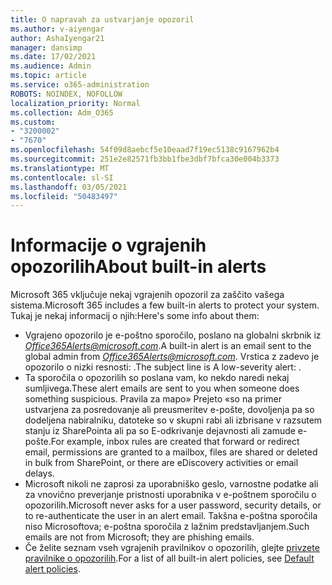 ```yaml
---
title: O napravah za ustvarjanje opozoril
ms.author: v-aiyengar
author: AshaIyengar21
manager: dansimp
ms.date: 17/02/2021
ms.audience: Admin
ms.topic: article
ms.service: o365-administration
ROBOTS: NOINDEX, NOFOLLOW
localization_priority: Normal
ms.collection: Adm_O365
ms.custom:
- "3200002"
- "7670"
ms.openlocfilehash: 54f09d8aebcf5e10eaad7f19ec5138c9167962b4
ms.sourcegitcommit: 251e2e82571fb3bb1fbe3dbf7bfca30e004b3373
ms.translationtype: MT
ms.contentlocale: sl-SI
ms.lasthandoff: 03/05/2021
ms.locfileid: "50483497"
---
```

# <a name="about-built-in-alerts"></a><span data-ttu-id="093d0-102">Informacije o vgrajenih opozorilih</span><span class="sxs-lookup"><span data-stu-id="093d0-102">About built-in alerts</span></span>

<span data-ttu-id="093d0-103">Microsoft 365 vključuje nekaj vgrajenih opozoril za zaščito vašega sistema.</span><span class="sxs-lookup"><span data-stu-id="093d0-103">Microsoft 365 includes a few built-in alerts to protect your system.</span></span> <span data-ttu-id="093d0-104">Tukaj je nekaj informacij o njih:</span><span class="sxs-lookup"><span data-stu-id="093d0-104">Here's some info about them:</span></span>

- <span data-ttu-id="093d0-105">Vgrajeno opozorilo je e-poštno sporočilo, poslano na globalni skrbnik iz *Office365Alerts@microsoft.com*.</span><span class="sxs-lookup"><span data-stu-id="093d0-105">A built-in alert is an email sent to the global admin from *Office365Alerts@microsoft.com*.</span></span> <span data-ttu-id="093d0-106">Vrstica z zadevo je opozorilo o nizki resnosti: <name of alert policy> .</span><span class="sxs-lookup"><span data-stu-id="093d0-106">The subject line is A low-severity alert: <name of alert policy>.</span></span>
- <span data-ttu-id="093d0-107">Ta sporočila o opozorilih so poslana vam, ko nekdo naredi nekaj sumljivega.</span><span class="sxs-lookup"><span data-stu-id="093d0-107">These alert emails are sent to you when someone does something suspicious.</span></span> <span data-ttu-id="093d0-108">Pravila za mapo» Prejeto «so na primer ustvarjena za posredovanje ali preusmeritev e-pošte, dovoljenja pa so dodeljena nabiralniku, datoteke so v skupni rabi ali izbrisane v razsutem stanju iz SharePointa ali pa so E-odkrivanje dejavnosti ali zamude e-pošte.</span><span class="sxs-lookup"><span data-stu-id="093d0-108">For example, inbox rules are created that forward or redirect email, permissions are granted to a mailbox, files are shared or deleted in bulk from SharePoint, or there are eDiscovery activities or email delays.</span></span>
- <span data-ttu-id="093d0-109">Microsoft nikoli ne zaprosi za uporabniško geslo, varnostne podatke ali za vnovično preverjanje pristnosti uporabnika v e-poštnem sporočilu o opozorilih.</span><span class="sxs-lookup"><span data-stu-id="093d0-109">Microsoft never asks for a user password, security details, or to re-authenticate the user in an alert email.</span></span> <span data-ttu-id="093d0-110">Takšna e-poštna sporočila niso Microsoftova; e-poštna sporočila z lažnim predstavljanjem.</span><span class="sxs-lookup"><span data-stu-id="093d0-110">Such emails are not from Microsoft; they are phishing emails.</span></span>
- <span data-ttu-id="093d0-111">Če želite seznam vseh vgrajenih pravilnikov o opozorilih, glejte [privzete pravilnike o opozorilih](https://go.microsoft.com/fwlink/?linkid=2103170).</span><span class="sxs-lookup"><span data-stu-id="093d0-111">For a list of all built-in alert policies, see [Default alert policies](https://go.microsoft.com/fwlink/?linkid=2103170).</span></span>